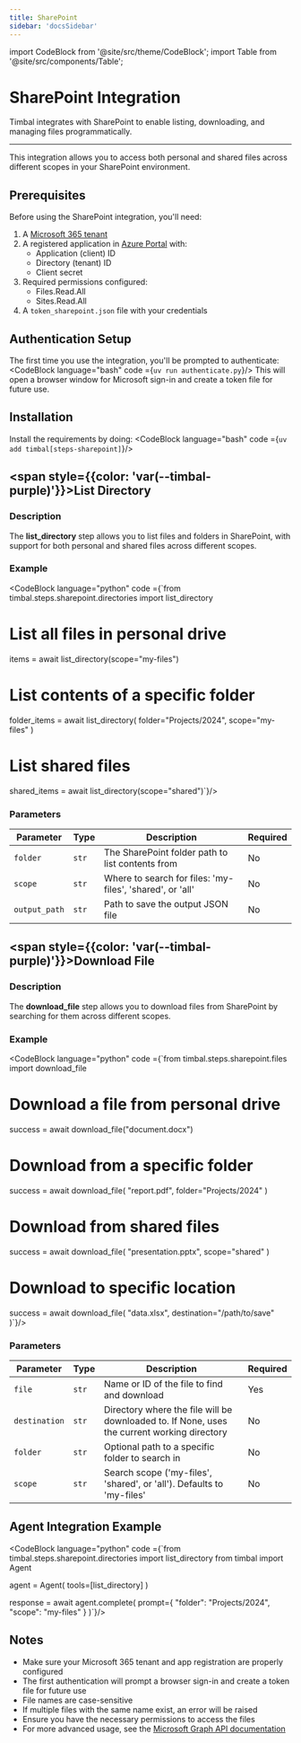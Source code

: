 ```yaml
---
title: SharePoint
sidebar: 'docsSidebar'
---
```


import CodeBlock from '@site/src/theme/CodeBlock';
import Table from '@site/src/components/Table';

# SharePoint Integration

Timbal integrates with SharePoint to enable listing, downloading, and managing files programmatically. 

---

This integration allows you to access both personal and shared files across different scopes in your SharePoint environment.

## Prerequisites

Before using the SharePoint integration, you'll need:

1. A [Microsoft 365 tenant](https://portal.azure.com/#view/Microsoft_AAD_IAM/ActiveDirectoryMenuBlade/~/Overview)
2. A registered application in [Azure Portal](https://portal.azure.com/#view/Microsoft_AAD_IAM/ActiveDirectoryMenuBlade/~/RegisteredApps) with:
   - Application (client) ID
   - Directory (tenant) ID
   - Client secret
3. Required permissions configured:
   - Files.Read.All
   - Sites.Read.All
4. A `token_sharepoint.json` file with your credentials

## Authentication Setup

The first time you use the integration, you'll be prompted to authenticate:
<CodeBlock language="bash" code ={`uv run authenticate.py`}/>
This will open a browser window for Microsoft sign-in and create a token file for future use.

## Installation

Install the requirements by doing:
<CodeBlock language="bash" code ={`uv add timbal[steps-sharepoint]`}/>

## <span style={{color: 'var(--timbal-purple)'}}><strong>List Directory</strong></span>

### Description
The **list_directory** step allows you to list files and folders in SharePoint, with support for both personal and shared files across different scopes.

### Example
<CodeBlock language="python" code ={`from timbal.steps.sharepoint.directories import list_directory

# List all files in personal drive
items = await list_directory(scope="my-files")

# List contents of a specific folder
folder_items = await list_directory(
    folder="Projects/2024",
    scope="my-files"
)

# List shared files
shared_items = await list_directory(scope="shared")`}/>

### Parameters

<Table className="wider-table">
  <colgroup>
    <col style={{width: "15%"}} />
    <col style={{width: "10%"}} />
    <col style={{width: "60%"}} />
    <col style={{width: "15%"}} />
  </colgroup>
  <thead>
    <tr>
      <th>Parameter</th>
      <th>Type</th>
      <th>Description</th>
      <th>Required</th>
    </tr>
  </thead>
  <tbody>
    <tr>
      <td><code>folder</code></td>
      <td><code>str</code></td>
      <td>The SharePoint folder path to list contents from</td>
      <td>No</td>
    </tr>
    <tr>
      <td><code>scope</code></td>
      <td><code>str</code></td>
      <td>Where to search for files: 'my-files', 'shared', or 'all'</td>
      <td>No</td>
    </tr>
    <tr>
      <td><code>output_path</code></td>
      <td><code>str</code></td>
      <td>Path to save the output JSON file</td>
      <td>No</td>
    </tr>
  </tbody>
</Table>

## <span style={{color: 'var(--timbal-purple)'}}><strong>Download File</strong></span>

### Description
The **download_file** step allows you to download files from SharePoint by searching for them across different scopes.

### Example
<CodeBlock language="python" code ={`from timbal.steps.sharepoint.files import download_file

# Download a file from personal drive
success = await download_file("document.docx")

# Download from a specific folder
success = await download_file(
    "report.pdf",
    folder="Projects/2024"
)

# Download from shared files
success = await download_file(
    "presentation.pptx",
    scope="shared"
)

# Download to specific location
success = await download_file(
    "data.xlsx",
    destination="/path/to/save"
)`}/>

### Parameters

<Table className="wider-table">
  <colgroup>
    <col style={{width: "15%"}} />
    <col style={{width: "10%"}} />
    <col style={{width: "60%"}} />
    <col style={{width: "15%"}} />
  </colgroup>
  <thead>
    <tr>
      <th>Parameter</th>
      <th>Type</th>
      <th>Description</th>
      <th>Required</th>
    </tr>
  </thead>
  <tbody>
    <tr>
      <td><code>file</code></td>
      <td><code>str</code></td>
      <td>Name or ID of the file to find and download</td>
      <td>Yes</td>
    </tr>
    <tr>
      <td><code>destination</code></td>
      <td><code>str</code></td>
      <td>Directory where the file will be downloaded to. If None, uses the current working directory</td>
      <td>No</td>
    </tr>
    <tr>
      <td><code>folder</code></td>
      <td><code>str</code></td>
      <td>Optional path to a specific folder to search in</td>
      <td>No</td>
    </tr>
    <tr>
      <td><code>scope</code></td>
      <td><code>str</code></td>
      <td>Search scope ('my-files', 'shared', or 'all'). Defaults to 'my-files'</td>
      <td>No</td>
    </tr>
  </tbody>
</Table>

## Agent Integration Example

<CodeBlock language="python" code ={`from timbal.steps.sharepoint.directories import list_directory
from timbal import Agent

agent = Agent(
    tools=[list_directory]
)

response = await agent.complete(
    prompt={
        "folder": "Projects/2024",
        "scope": "my-files"
    }
)`}/>

## Notes
- Make sure your Microsoft 365 tenant and app registration are properly configured
- The first authentication will prompt a browser sign-in and create a token file for future use
- File names are case-sensitive
- If multiple files with the same name exist, an error will be raised
- Ensure you have the necessary permissions to access the files
- For more advanced usage, see the [Microsoft Graph API documentation](https://learn.microsoft.com/en-us/graph/overview)

